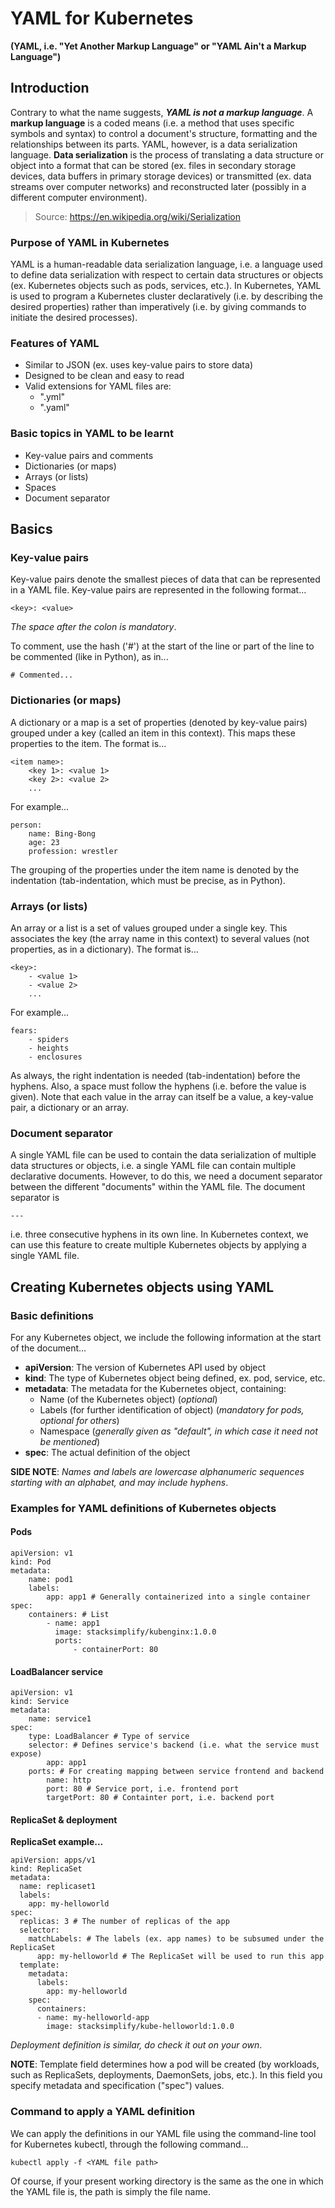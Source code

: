 # YAML for Kubernetes
**(YAML, i.e. "Yet Another Markup Language" or "YAML Ain't a Markup Language")**

## Introduction
Contrary to what the name suggests, **_YAML is not a markup language_**. A **markup language** is a coded means (i.e. a method that uses specific symbols and syntax) to control a document's structure, formatting and the relationships between its parts. YAML, however, is a data serialization language. **Data serialization** is the process of translating a data structure or object into a format that can be stored (ex. files in secondary storage devices, data buffers in primary storage devices) or transmitted (ex. data streams over computer networks) and reconstructed later (possibly in a different computer environment).

> Source: https://en.wikipedia.org/wiki/Serialization

### Purpose of YAML in Kubernetes
YAML is a human-readable data serialization language, i.e. a language used to define data serialization with respect to certain data structures or objects (ex. Kubernetes objects such as pods, services, etc.). In Kubernetes, YAML is used to program a Kubernetes cluster declaratively (i.e. by describing the desired properties) rather than imperatively (i.e. by giving commands to initiate the desired processes).

### Features of YAML
- Similar to JSON (ex. uses key-value pairs to store data)
- Designed to be clean and easy to read
- Valid extensions for YAML files are:
	- ".yml"
	- ".yaml"

### Basic topics in YAML to be learnt

- Key-value pairs and comments
- Dictionaries (or maps)
- Arrays (or lists)
- Spaces
- Document separator

## Basics

### Key-value pairs
Key-value pairs denote the smallest pieces of data that can be represented in a YAML file. Key-value pairs are represented in the following format...

`<key>: <value>`

_The space after the colon is mandatory_.

To comment, use the hash ('#') at the start of the line or part of the line to be commented (like in Python), as in...

`# Commented...`

### Dictionaries (or maps)
A dictionary or a map is a set of properties (denoted by key-value pairs) grouped under a key (called an item in this context). This maps these properties to the item. The format is...

```
<item name>:
	<key 1>: <value 1>
	<key 2>: <value 2>
	...
```

For example...

```
person:
	name: Bing-Bong
	age: 23
	profession: wrestler
```

The grouping of the properties under the item name is denoted by the indentation (tab-indentation, which must be precise, as in Python).

### Arrays (or lists)
An array or a list is a set of values grouped under a single key. This associates the key (the array name in this context) to several values (not properties, as in a dictionary). The format is...

```
<key>:
	- <value 1>
	- <value 2>
	...
```

For example...

```
fears:
	- spiders
	- heights
	- enclosures
```

As always, the right indentation is needed (tab-indentation) before the hyphens. Also, a space must follow the hyphens (i.e. before the value is given). Note that each value in the array can itself be a value, a key-value pair, a dictionary or an array.

### Document separator
A single YAML file can be used to contain the data serialization of multiple data structures or objects, i.e. a single YAML file can contain multiple declarative documents. However, to do this, we need a document separator between the different "documents" within the YAML file. The document separator is

`---`

i.e. three consecutive hyphens in its own line. In Kubernetes context, we can use this feature to create multiple Kubernetes objects by applying a single YAML file.

## Creating Kubernetes objects using YAML
### Basic definitions
For any Kubernetes object, we include the following information at the start of the document...

- **apiVersion**: The version of Kubernetes API used by object
- **kind**: The type of Kubernetes object being defined, ex. pod, service, etc.
- **metadata**: The metadata for the Kubernetes object, containing:
	- Name (of the Kubernetes object) (_optional_)
	- Labels (for further identification of object) (_mandatory for pods, optional for others_)
	- Namespace (_generally given as "default", in which case it need not be mentioned_)
- **spec**: The actual definition of the object

**SIDE NOTE**: _Names and labels are lowercase alphanumeric sequences starting with an alphabet, and may include hyphens_.

### Examples for YAML definitions of Kubernetes objects
#### Pods

```
apiVersion: v1
kind: Pod
metadata:
	name: pod1
	labels:
		app: app1 # Generally containerized into a single container
spec:
	containers: # List
		- name: app1
		  image: stacksimplify/kubenginx:1.0.0
		  ports:
			  - containerPort: 80
```

#### LoadBalancer service

```
apiVersion: v1
kind: Service
metadata:
	name: service1
spec:
	type: LoadBalancer # Type of service
	selector: # Defines service's backend (i.e. what the service must expose)
		app: app1
	ports: # For creating mapping between service frontend and backend
		name: http
		port: 80 # Service port, i.e. frontend port
		targetPort: 80 # Containter port, i.e. backend port
```

#### ReplicaSet & deployment
**ReplicaSet example...**

```
apiVersion: apps/v1
kind: ReplicaSet
metadata:
  name: replicaset1
  labels:
    app: my-helloworld
spec:
  replicas: 3 # The number of replicas of the app
  selector:
    matchLabels: # The labels (ex. app names) to be subsumed under the ReplicaSet
      app: my-helloworld # The ReplicaSet will be used to run this app
  template:
    metadata:
      labels:
        app: my-helloworld
    spec:
      containers:
      - name: my-helloworld-app
        image: stacksimplify/kube-helloworld:1.0.0
```

_Deployment definition is similar, do check it out on your own_.


**NOTE**: Template field determines how a pod will be created (by workloads, such as ReplicaSets, deployments, DaemonSets, jobs, etc.). In this field you specify metadata and specification ("spec") values.

### Command to apply a YAML definition
We can apply the definitions in our YAML file using the command-line tool for Kubernetes kubectl, through the following command...

`kubectl apply -f <YAML file path>`

Of course, if your present working directory is the same as the one in which the YAML file is, the path is simply the file name.
